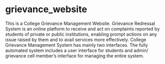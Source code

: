 # grievance_website
This is a College Grievance Management Website.
Grievance Redressal System is an online platform to receive and act on complaints reported by students of private or public institutions, enabling prompt actions on any issue raised by them and to avail services more effectively.
College Grievance Management System has mainly two interfaces. The fully automated system includes a user interface for students and admin/ grievance cell member’s interface for managing the entire system.
